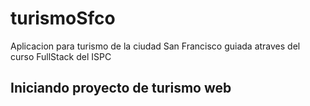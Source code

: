 # turismoSfco
Aplicacion para turismo de la ciudad San Francisco guiada atraves del curso FullStack del ISPC
## Iniciando proyecto de turismo web
